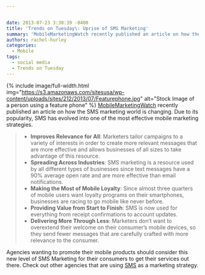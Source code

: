 ```yaml
---


date: 2013-07-23 3:30:39 -0400
title: 'Trends on Tuesday\: Uprise of SMS Marketing'
summary: 'MobileMarketingWatch recently published an article on how the SMS marketing world is changing. Due to its popularity, SMS has evolved into one of the most effective mobile marketing strategies. Improves Relevance for All\: Marketers tailor campaigns to a variety of interests in order to'
authors: rachel-hurley
categories:
  - Mobile
tags:
  - social media
  - Trends on Tuesday
---
```


{% include image/full-width.html img="https://s3.amazonaws.com/sitesusa/wp-content/uploads/sites/212/2013/07/Featurephone.jpg" alt="Stock Image of a person using a feature phone" %}
[MobileMarketingWatch](http://www.mobilemarketingwatch.com/sms-marketing-how-its-changing-in-2013-34049/) recently published an article on how the SMS marketing world is changing. Due to its popularity, SMS has evolved into one of the most effective mobile marketing strategies.

>   * **Improves Relevance for All**: Marketers tailor campaigns to a variety of interests in order to create more relevant messages that are more effective and allows businesses of all sizes to take advantage of this resource.
>   * **Spreading Across Industries**: SMS marketing is a resource used by all different types of businesses since text messages have a 90% average open rate and are more effective than email notifications.
>   * **Making the Most of Mobile Loyalty**: Since almost three quarters of mobile users want loyalty programs on their smartphones, businesses are racing to go mobile like never before.
>   * **Providing Value from Start to Finish**: SMS is now used for everything from receipt confirmations to account updates.
>   * **Delivering More Through Less**: Marketers don&#8217;t want to overextend their welcome on their consumer&#8217;s mobile devices, so they send fewer messages that are carefully crafted with more relevance to the consumer.

Agencies wanting to promote their mobile products should consider this new level of SMS Marketing for their consumers to get their services out there. Check out other agencies that are using [SMS](https://digitalgov.sites.usa.gov/2012/08/21/sms-or-short-message-service/ "SMS or Short Message Service") as a marketing strategy.